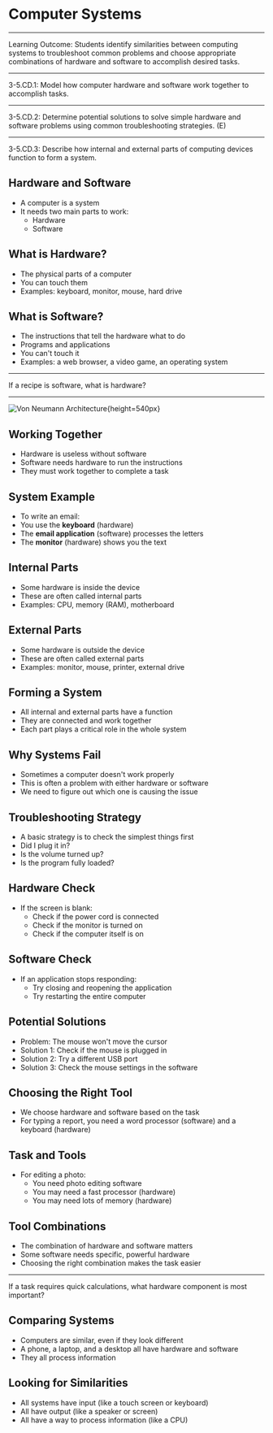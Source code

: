 # Computer Systems

---

Learning Outcome: Students identify
similarities between computing systems to
troubleshoot common problems and choose
appropriate combinations of hardware and
software to accomplish desired tasks.

---

3-5.CD.1: Model how computer hardware and
software work together to accomplish tasks.

---

3-5.CD.2: Determine potential solutions to solve
simple hardware and software problems using
common troubleshooting strategies. (E)

---

3-5.CD.3: Describe how internal and external
parts of computing devices function to form a
system.

## Hardware and Software

- A computer is a system
- It needs two main parts to work:
    - Hardware
    - Software

## What is Hardware?

- The physical parts of a computer
- You can touch them
- Examples: keyboard, monitor, mouse, hard drive

## What is Software?

- The instructions that tell the hardware what to do
- Programs and applications
- You can't touch it
- Examples: a web browser, a video game, an operating system

---

If a recipe is software, what is hardware?

---

![Von Neumann Architecture](https://upload.wikimedia.org/wikipedia/commons/e/e5/Von_Neumann_Architecture.svg){height=540px}

## Working Together

- Hardware is useless without software
- Software needs hardware to run the instructions
- They must work together to complete a task

## System Example

- To write an email:
- You use the **keyboard** (hardware)
- The **email application** (software) processes the letters
- The **monitor** (hardware) shows you the text

## Internal Parts

- Some hardware is inside the device
- These are often called internal parts
- Examples: CPU, memory (RAM), motherboard

## External Parts

- Some hardware is outside the device
- These are often called external parts
- Examples: monitor, mouse, printer, external drive

## Forming a System

- All internal and external parts have a function
- They are connected and work together
- Each part plays a critical role in the whole system

## Why Systems Fail

- Sometimes a computer doesn't work properly
- This is often a problem with either hardware or software
- We need to figure out which one is causing the issue

## Troubleshooting Strategy

- A basic strategy is to check the simplest things first
- Did I plug it in?
- Is the volume turned up?
- Is the program fully loaded?

## Hardware Check

- If the screen is blank:
    - Check if the power cord is connected
    - Check if the monitor is turned on
    - Check if the computer itself is on

## Software Check

- If an application stops responding:
    - Try closing and reopening the application
    - Try restarting the entire computer

## Potential Solutions

- Problem: The mouse won't move the cursor
- Solution 1: Check if the mouse is plugged in
- Solution 2: Try a different USB port
- Solution 3: Check the mouse settings in the software

## Choosing the Right Tool

- We choose hardware and software based on the task
- For typing a report, you need a word processor (software) and a keyboard (hardware)

## Task and Tools

- For editing a photo:
    - You need photo editing software
    - You may need a fast processor (hardware)
    - You may need lots of memory (hardware)

## Tool Combinations

- The combination of hardware and software matters
- Some software needs specific, powerful hardware
- Choosing the right combination makes the task easier

---

If a task requires quick calculations, what hardware component is most important?

## Comparing Systems

- Computers are similar, even if they look different
- A phone, a laptop, and a desktop all have hardware and software
- They all process information

## Looking for Similarities

- All systems have input (like a touch screen or keyboard)
- All have output (like a speaker or screen)
- All have a way to process information (like a CPU)
